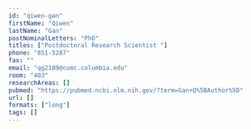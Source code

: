 ```yaml
---
id: "qiwen-gan"
firstName: "Qiwen"
lastName: "Gan"
postNominalLetters: "PhD"
titles: ["Postdoctoral Research Scientist "]
phone: "851-5287"
fax: ""
email: "qg2189@cumc.columbia.edu"
room: "403"
researchAreas: []
pubmed: "https://pubmed.ncbi.nlm.nih.gov/?term=Gan+Q%5BAuthor%5D"
url: []
formats: ["long"]
tags: []
---
```

